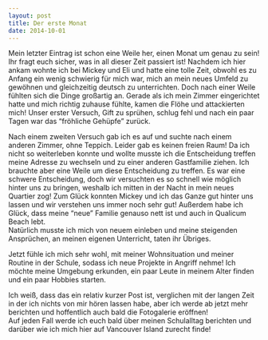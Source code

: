 ```yaml
---
layout: post
title: Der erste Monat
date: 2014-10-01
---
```


Mein letzter Eintrag ist schon eine Weile her, einen Monat um genau zu sein!  
Ihr fragt euch sicher, was in all dieser Zeit passiert ist!
Nachdem ich hier ankam wohnte ich bei Mickey und Eli und hatte eine tolle Zeit, obwohl es zu Anfang ein wenig schwierig für mich war, mich an mein neues Umfeld zu gewöhnen und gleichzeitig deutsch zu unterrichten. Doch nach einer Weile fühlten sich die Dinge großartig an. Gerade als ich mein Zimmer eingerichtet hatte und mich richtig zuhause fühlte, kamen die Flöhe und attackierten mich! Unser erster Versuch, Gift zu sprühen, schlug fehl und nach ein paar Tagen war das “fröhliche Gehüpfe” zurück.

<!--more-->

Nach einem zweiten Versuch gab ich es auf und suchte nach einem anderen Zimmer, ohne Teppich. Leider gab es keinen freien Raum!
Da ich nicht so weiterleben konnte und wollte musste ich die Entscheidung treffen meine Adresse zu wechseln und zu einer anderen Gastfamilie ziehen. Ich brauchte aber eine Weile um diese Entscheidung zu treffen. Es war eine schwere Entscheidung, doch wir versuchten es so schnell wie möglich hinter uns zu bringen, weshalb ich mitten in der Nacht in mein neues Quartier zog!
Zum Glück konnten Mickey und ich das Ganze gut hinter uns lassen und wir verstehen uns immer noch sehr gut! Außerdem habe ich Glück, dass meine “neue” Familie genauso nett ist und auch in Qualicum Beach lebt.  
Natürlich musste ich mich von neuem einleben und meine steigenden Ansprüchen, an meinen eigenen Unterricht, taten ihr Übriges.

Jetzt fühle ich mich sehr wohl, mit meiner Wohnsituation und meiner Routine in der Schule, sodass ich neue Projekte in Angriff nehme! Ich möchte meine Umgebung erkunden, ein paar Leute in meinem Alter finden und ein paar Hobbies starten.

Ich weiß, dass das ein relativ kurzer Post ist, verglichen mit der langen Zeit in der ich nichts von mir hören lassen habe, aber ich werde ab jetzt mehr berichten und hoffentlich auch bald die Fotogalerie eröffnen!  
Auf jeden Fall werde ich euch bald über meinen Schulalltag berichten und darüber wie ich mich hier auf Vancouver Island zurecht finde!